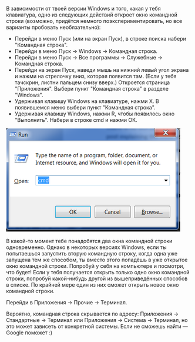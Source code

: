 
<!--sec data-title="Windows" data-id="windows_prompt" data-collapse=true ces-->

В зависимости от твоей версии Windows и того, какая у тебя клавиатура, одно из следующих действий откроет окно командной строки (возможно, придётся немного поэкспериментировать, но все варианты пробовать необязательно):
- Перейди в меню Пуск (или на экран Пуск), в строке поиска набери "Командная строка".
- Перейди в меню Пуск → Windows → Командная строка.
- Перейди в меню Пуск → Все программы → Служебные → Командная строка.
- Перейди на экран Пуск, наведи мышь на нижний левый угол экрана и нажми на стрелочку вниз, которая появится там. (Если у тебя тачскрин, листни пальцем снизу вверх.) Откроется страница "Приложения". Выбери пункт "Командная строка" в разделе "Windows".
- Удерживая клавишу Windows на клавиатуре, нажми X. В появившемся меню выбери пункт "Командная строка".
- Удерживая клавишу Windows, нажми R, чтобы появилось окно "Выполнить". Набери в строке cmd и нажми OK.

![Type "cmd" in the "Run" window](../python_installation/images/windows-plus-r.png)

В какой-то момент тебе понадобятся два окна командной строки одновременно. Однако в некоторых версиях Windows, если ты попытаешься запустить вторую командную строку, когда одна уже запущена тем же способом, ты вместо этого попадёшь в уже открытое окно командной строки. Попробуй у себя на компьютере и посмотри, что будет! Если у тебя получается открыть только одно окно командной строки, попробуй какой-нибудь другой из вышеприведённых способов в списке. По крайней мере один из них сможет открыть новое окно командной строки.

<!--endsec-->

<!--sec data-title="macOS" data-id="macOS_prompt" data-collapse=true ces-->

Перейди в Приложения → Прочие → Терминал.

<!--endsec-->

<!--sec data-title="Linux" data-id="linux_prompt" data-collapse=true ces-->

Вероятно, командная строка скрывается по адресу: Приложения → Стандартные → Терминал или Приложения → Система → Терминал, но это может зависеть от конкретной системы. Если не сможешь найти — Google поможет :)

<!--endsec-->
